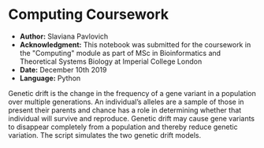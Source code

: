 # Computing Coursework

- **Author:** Slaviana Pavlovich
- **Acknowledgment:** This notebook was submitted for the coursework in the "Computing" module as part of MSc in Bioinformatics and Theoretical Systems Biology at Imperial College London
- **Date:** December 10th 2019
- **Language:** Python

Genetic drift is the change in the frequency of a gene variant in a population over multiple generations. An individual’s alleles are a sample of those in present their parents and chance has a role in determining whether that individual will survive and reproduce. Genetic
drift may cause gene variants to disappear completely from a population and thereby reduce genetic variation. The script simulates the two genetic drift models.
